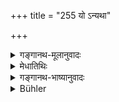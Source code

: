 +++
title = "255 यो ऽन्यथा"

+++

<details><summary>गङ्गानथ-मूलानुवादः</summary>

He, who describes himself to good men otherwise than what he is, is the worst sinner in the world, a thief stealing himself.—(255)
</details>

<details><summary>मेधातिथिः</summary>

**अन्यथा** भूतम् अधार्मिकं **सन्तं सत्सु** शिष्टेष्व् **अन्यथा भाषते** धार्मिको ऽहम् इति । अन्येन वा प्रयोजनेन चाश्रितो ऽन्यद् दर्शयति स सर्वेषां पापकृताम् अधिकतमः **पापकृत्** । **स्तेनश्** चौरः । **आत्मापहारको** ऽन्यश् चौरो द्रव्यम् अपहरत्य् अयं पुनर् आत्मानम् एवेति निन्दातिशयः ॥ ४.२५५ ॥
</details>

<details><summary>गङ्गानथ-भाष्यानुवादः</summary>

Being of one kind,;—*i.e*., unrighteous—if he describes himself to ‘*good men*’—to cultured people—‘*otherwise*’—describing himself as
*righteous*;—or, when he goes to a man for one purpose, and represents
it to be something else,—such a person is the worst of all sinners.

‘*Thief*’— stealer;—‘*stealing himself*.’ Other thieves steal things, while this person steals himself. This shows the despicable character of the man.—(255)
</details>

<details><summary>Bühler</summary>

255	He who describes himself to virtuous (men), in a manner contrary to truth, is the most sinful (wretch) in this world; he is a thief who makes away with his own self.
</details>
